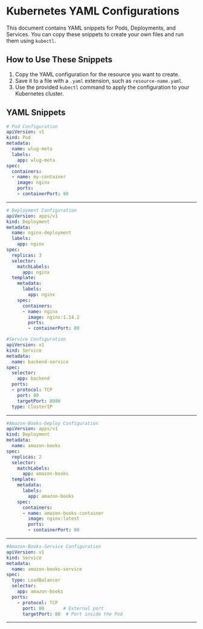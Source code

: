 # Kubernetes YAML Configurations

This document contains YAML snippets for Pods, Deployments, and Services. You can copy these snippets to create your own files and run them using `kubectl`.

## How to Use These Snippets

1. Copy the YAML configuration for the resource you want to create.
2. Save it to a file with a `.yaml` extension, such as `resource-name.yaml`.
3. Use the provided `kubectl` command to apply the configuration to your Kubernetes cluster.

## YAML Snippets

```yaml
# Pod Configuration
apiVersion: v1
kind: Pod
metadata:
  name: wlug-meta
  labels:
    app: wlug-meta
spec:
  containers:
  - name: my-container
    image: nginx
    ports:
    - containerPort: 80
```

------

```yaml
# Deployment Configuration
apiVersion: apps/v1
kind: Deployment
metadata:
  name: nginx-deployment
  labels:
    app: nginx
spec:
  replicas: 3
  selector:
    matchLabels:
      app: nginx
  template:
    metadata:
      labels:
        app: nginx
    spec:
      containers:
      - name: nginx
        image: nginx:1.14.2
        ports:
        - containerPort: 80
```


```yaml
#Service Configuration
apiVersion: v1
kind: Service
metadata:
  name: backend-service
spec:
  selector:
    app: backend
  ports:
  - protocol: TCP
    port: 80
    targetPort: 8080
  type: ClusterIP


```

-----


```yaml
#Amazon-Books-Deploy Configuration
apiVersion: apps/v1
kind: Deployment
metadata:
  name: amazon-books
spec:
  replicas: 2
  selector:
    matchLabels:
      app: amazon-books
  template:
    metadata:
      labels:
        app: amazon-books
    spec:
      containers:
      - name: amazon-books-container
        image: nginx:latest
        ports:
        - containerPort: 80
```

------

```yaml
#Amazon-Books-Service Configuration
apiVersion: v1
kind: Service
metadata:
  name: amazon-books-service
spec:
  type: LoadBalancer
  selector:
    app: amazon-books
  ports:
    - protocol: TCP
      port: 80       # External port
      targetPort: 80  # Port inside the Pod
```

------

